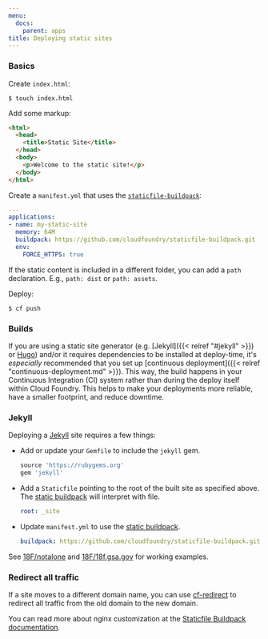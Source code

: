 ```yaml
---
menu:
  docs:
    parent: apps
title: Deploying static sites
---
```


### Basics

Create `index.html`:

```
$ touch index.html
```

Add some markup:

```html
<html>
  <head>
    <title>Static Site</title>
  </head>
  <body>
    <p>Welcome to the static site!</p>
  </body>
</html>
```

Create a `manifest.yml` that uses the [`staticfile-buildpack`](https://github.com/cloudfoundry/staticfile-buildpack):

```yml
---
applications:
- name: my-static-site
  memory: 64M
  buildpack: https://github.com/cloudfoundry/staticfile-buildpack.git
  env:
    FORCE_HTTPS: true
```

If the static content is included in a different folder, you can add a `path` declaration. E.g., `path: dist` or `path: assets`.

Deploy:

```
$ cf push
```

### Builds

If you are using a static site generator (e.g. [Jekyll]({{< relref "#jekyll" >}}) or [Hugo](http://gohugo.io/)) and/or it requires dependencies to be installed at deploy-time, it's _especially_ recommended that you set up [continuous deployment]({{< relref "continuous-deployment.md" >}}). This way, the build happens in your Continuous Integration (CI) system rather than during the deploy itself within Cloud Foundry. This helps to make your deployments more reliable, have a smaller footprint, and reduce downtime.

### Jekyll

Deploying a [Jekyll](http://jekyllrb.com/) site requires a few things:

* Add or update your `Gemfile` to include the `jekyll` gem.

    ```ruby
    source 'https://rubygems.org'
    gem 'jekyll'
    ```

* Add a `Staticfile` pointing to the root of the built site as specified above. The [static buildpack](https://github.com/cloudfoundry/staticfile-buildpack) will interpret with file.

    ```yaml
    root: _site
    ```

* Update `manifest.yml` to use the [static buildpack](https://github.com/cloudfoundry/staticfile-buildpack).

    ```yaml
    buildpack: https://github.com/cloudfoundry/staticfile-buildpack.git
    ```

See [18F/notalone](https://github.com/18F/notalone) and [18F/18f.gsa.gov](https://github.com/18F/18f.gsa.gov) for working examples.

### Redirect all traffic

If a site moves to a different domain name, you can use [cf-redirect](https://github.com/18F/cf-redirect) to redirect all traffic from the old domain to the new domain.

You can read more about nginx customization at the [Staticfile Buildpack documentation](http://docs.cloudfoundry.org/buildpacks/staticfile/).
